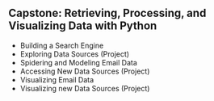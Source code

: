 ## **Capstone: Retrieving, Processing, and Visualizing Data with Python** ##

- Building a Search Engine
- Exploring Data Sources (Project)
- Spidering and Modeling Email Data
- Accessing New Data Sources (Project)
- Visualizing Email Data
- Visualizing new Data Sources (Project)
